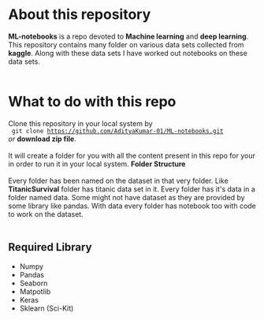 # About this repository

**ML-notebooks** is a repo devoted to **Machine learning** and **deep learning**. This repository contains many folder on various data sets collected from **kaggle**. Along with these data sets I have worked out notebooks on these data sets. 
<br><br>

#  What to do with this repo
Clone this repository in your local system by  
<code> git clone https://github.com/AdityaKumar-01/ML-notebooks.git</code> <br> _or_
 **download zip file**.  <br> <br>
It will create a folder for you with all the content present in this repo for your in order to run it in your local system.
**Folder Structure**<br><br>
Every folder has been named on the dataset in that very folder. Like **TitanicSurvival** folder has titanic data set in it. Every folder has it's data in  a folder named data. Some might not have dataset as they are provided by some library like pandas. With data every folder has notebook too with code to work on the dataset. 
<br><br>
## Required Library

<ul>
	<li>Numpy</li>
	<li>Pandas</li>
	<li>Seaborn</li>
	<li>Matpotlib</li>
	<li>Keras</li>
	<li>Sklearn (Sci-Kit)</li>
</ul>
<br><br>